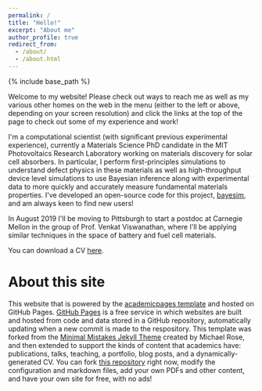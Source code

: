 ```yaml
---
permalink: /
title: "Hello!"
excerpt: "About me"
author_profile: true
redirect_from:
  - /about/
  - /about.html
---
```


{% include base_path %}

Welcome to my website! Please check out ways to reach me as well as my various other homes on the web in the menu (either to the left or above, depending on your screen resolution) and click the links at the top of the page to check out some of my experience and work!

I'm a computational scientist (with significant previous experimental experience), currently a Materials Science PhD candidate in the MIT Photovoltaics Research Laboratory working on materials discovery for solar cell absorbers. In particular, I perform first-principles simulations to understand defect physics in these materials as well as high-throughput device level simulations to use Bayesian inference along with experimental data to more quickly and accurately measure fundamental materials properties. I've developed an open-source code for this project, [bayesim](https://pv-lab.github.io/bayesim/_build/html/index.html), and am always keen to find new users!

 In August 2019 I'll be moving to Pittsburgh to start a postdoc at Carnegie Mellon in the group of Prof. Venkat Viswanathan, where I'll be applying similar techniques in the space of battery and fuel cell materials.

You can download a CV [here](/files/CVKurchin.pdf).


About this site
===============

This website that is powered by the [academicpages template](https://github.com/academicpages/academicpages.github.io) and hosted on GitHub Pages. [GitHub Pages](https://pages.github.com) is a free service in which websites are built and hosted from code and data stored in a GitHub repository, automatically updating when a new commit is made to the respository. This template was forked from the [Minimal Mistakes Jekyll Theme](https://mmistakes.github.io/minimal-mistakes/) created by Michael Rose, and then extended to support the kinds of content that academics have: publications, talks, teaching, a portfolio, blog posts, and a dynamically-generated CV. You can fork [this repository](https://github.com/academicpages/academicpages.github.io) right now, modify the configuration and markdown files, add your own PDFs and other content, and have your own site for free, with no ads!
